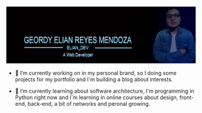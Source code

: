 ![Header](header2.png)

- 🔭 I’m currently working on in my personal brand, so I doing some projects for my portfolio and I´m building a blog about interests.

- 🌱 I’m currently learning about software architecture, I'm programming in Python right now and I´m learning in online courses about design, front-end, back-end, a bit of networks and peronal growing.
